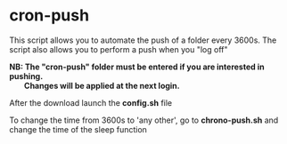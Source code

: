 # cron-push
This script allows you to automate the push of a folder every 3600s. The script also allows you to perform a push when you "log off"

**NB: The "cron-push" folder must be entered if you are interested in pushing.</br>&nbsp;&nbsp;&nbsp;&nbsp;&nbsp;&nbsp;&nbsp;&nbsp;Changes will be applied at the next login.**

After the download launch the **config.sh** file

To change the time from 3600s to 'any other', go to **chrono-push.sh** and change the time of the sleep function
